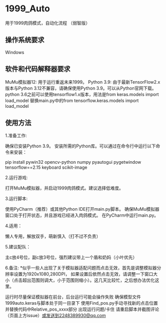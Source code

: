 # 1999_Auto
用于1999肉鸽模式，自动化流程 （弱智版）

## 操作系统要求
Windows
## 软件和代码解释器要求
MuMu模拟器12: 用于运行重返未来1999。
Python 3.9: 由于最新TensorFlow2.x版本与Python 3.12不兼容，请确保使用Python 3.9。可以从Python官网下载。
python 3.6之前可以使用tensorflow1.x版本，用法是from keras.models import load_model  替换main.py中的from tensorflow.keras.models import load_model


## 使用方法
1.准备工作:

确保已安装Python 3.9。
安装所需的Python库。可以通过在命令行中运行以下命令来安装：

pip install pywin32 opencv-python numpy pyautogui pygetwindow tensorflow==2.15 keyboard scikit-image


2.运行游戏:

打开MuMu模拟器，并启动1999肉鸽模式。建议选择低难度。

3.运行脚本:

使用PyCharm（推荐）或其他Python IDE打开main.py脚本。
确保MuMu模拟器窗口处于打开状态，并且游戏已经进入肉鸽模式。
在PyCharm中运行main.py。

4.适用：

懒人专用，解放双手，萌新慎入（打不过不负责）

5.建议配队：

主c放4号位，副c放3号位，强烈建议带上一个盾和奶妈（小叶优先）

6.备注:
*似乎一些人出现了关于模拟器适配问题而点击无效，首先是调整模拟器分辨率设置为1920x1080,280DPI， 如果设置后依然点击无效，请调整一下窗口大小（点击超出范围则调大，小于范围则缩小）。这几天比较忙，之后想办法优化这里。


运行时尽量保证模拟器在前台，后台运行可能会操作失败
确保模型文件1999auto.keras与脚本处于同一目录下
使用Find_pos.py手动寻找新的点击位置并替换代码中Relative_pos_xxxx部分
出现运行问题/卡住 请重启脚本并截图评论（页面上方issue）或发送到2248389930@qq.com




